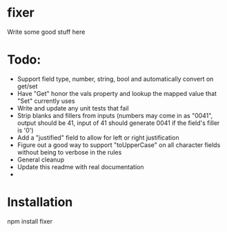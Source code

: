 # fixer

Write some good stuff here


# Todo:

- Support field type, number, string, bool and automatically convert on get/set
- Have "Get" honor the vals property and lookup the mapped value that "Set" currently uses
- Write and update any unit tests that fail
- Strip blanks and fillers from inputs (numbers may come in as "0041", output should be 41, input of 41 should generate 0041 if the field's filler is '0')
- Add a "justified" field to allow for left or right justification
- Figure out a good way to support "toUpperCase" on all character fields without being to verbose in the rules
- General cleanup
- Update this readme with real documentation
- 

# Installation

npm install fixer
